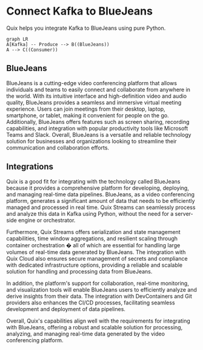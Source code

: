 # Connect Kafka to BlueJeans

Quix helps you integrate Kafka to BlueJeans using pure Python.

```mermaid
graph LR
A[Kafka] -- Produce --> B((BlueJeans))
A --> C((Consumer))
```

## BlueJeans

BlueJeans is a cutting-edge video conferencing platform that allows individuals and teams to easily connect and collaborate from anywhere in the world. With its intuitive interface and high-definition video and audio quality, BlueJeans provides a seamless and immersive virtual meeting experience. Users can join meetings from their desktop, laptop, smartphone, or tablet, making it convenient for people on the go. Additionally, BlueJeans offers features such as screen sharing, recording capabilities, and integration with popular productivity tools like Microsoft Teams and Slack. Overall, BlueJeans is a versatile and reliable technology solution for businesses and organizations looking to streamline their communication and collaboration efforts.

## Integrations

Quix is a good fit for integrating with the technology called BlueJeans because it provides a comprehensive platform for developing, deploying, and managing real-time data pipelines. BlueJeans, as a video conferencing platform, generates a significant amount of data that needs to be efficiently managed and processed in real time. Quix Streams can seamlessly process and analyze this data in Kafka using Python, without the need for a server-side engine or orchestrator.

Furthermore, Quix Streams offers serialization and state management capabilities, time window aggregations, and resilient scaling through container orchestration � all of which are essential for handling large volumes of real-time data generated by BlueJeans. The integration with Quix Cloud also ensures secure management of secrets and compliance with dedicated infrastructure options, providing a reliable and scalable solution for handling and processing data from BlueJeans.

In addition, the platform's support for collaboration, real-time monitoring, and visualization tools will enable BlueJeans users to efficiently analyze and derive insights from their data. The integration with DevContainers and Git providers also enhances the CI/CD processes, facilitating seamless development and deployment of data pipelines.

Overall, Quix's capabilities align well with the requirements for integrating with BlueJeans, offering a robust and scalable solution for processing, analyzing, and managing real-time data generated by the video conferencing platform.

